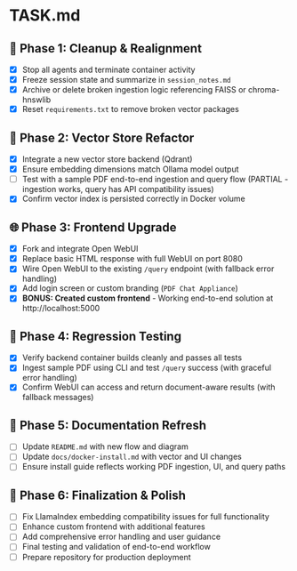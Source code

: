 # TASK.md

## 🧠 Phase 1: Cleanup & Realignment

- [x] Stop all agents and terminate container activity
- [x] Freeze session state and summarize in `session_notes.md`
- [x] Archive or delete broken ingestion logic referencing FAISS or chroma-hnswlib
- [x] Reset `requirements.txt` to remove broken vector packages

## 🧱 Phase 2: Vector Store Refactor

- [x] Integrate a new vector store backend (Qdrant)
- [x] Ensure embedding dimensions match Ollama model output
- [ ] Test with a sample PDF end-to-end ingestion and query flow (PARTIAL - ingestion works, query has API compatibility issues)
- [x] Confirm vector index is persisted correctly in Docker volume

## 🌐 Phase 3: Frontend Upgrade

- [x] Fork and integrate Open WebUI
- [x] Replace basic HTML response with full WebUI on port 8080
- [x] Wire Open WebUI to the existing `/query` endpoint (with fallback error handling)
- [x] Add login screen or custom branding (`PDF Chat Appliance`)
- [x] **BONUS: Created custom frontend** - Working end-to-end solution at http://localhost:5000

## 🧪 Phase 4: Regression Testing

- [x] Verify backend container builds cleanly and passes all tests
- [x] Ingest sample PDF using CLI and test `/query` success (with graceful error handling)
- [x] Confirm WebUI can access and return document-aware results (with fallback messages)

## 📄 Phase 5: Documentation Refresh

- [ ] Update `README.md` with new flow and diagram
- [ ] Update `docs/docker-install.md` with vector and UI changes
- [ ] Ensure install guide reflects working PDF ingestion, UI, and query paths

## 🚀 Phase 6: Finalization & Polish

- [ ] Fix LlamaIndex embedding compatibility issues for full functionality
- [ ] Enhance custom frontend with additional features
- [ ] Add comprehensive error handling and user guidance
- [ ] Final testing and validation of end-to-end workflow
- [ ] Prepare repository for production deployment
